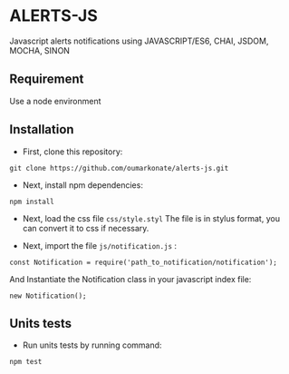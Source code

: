 ALERTS-JS
==
Javascript alerts notifications using JAVASCRIPT/ES6, CHAI, JSDOM, MOCHA, SINON

Requirement
-
Use a node environment

Installation
-
* First, clone this repository: 
```
git clone https://github.com/oumarkonate/alerts-js.git
```

* Next, install npm dependencies: 
```
npm install
```

* Next, load the css file ```css/style.styl```
The file is in stylus format, you can convert it to css if necessary.

* Next, import the file ```js/notification.js``` : 
```
const Notification = require('path_to_notification/notification');
```
And Instantiate the Notification class in your javascript index file:
```
new Notification();
```

Units tests
-
* Run units tests by running command:
```
npm test
```




